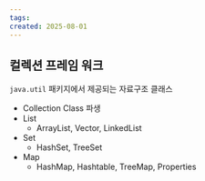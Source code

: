 ```yaml
---
tags: 
created: 2025-08-01
---
```

## 컬렉션 프레임 워크 
`java.util` 패키지에서 제공되는 자료구조 클래스
- Collection Class 파생
- List
	- ArrayList, Vector, LinkedList
- Set
	- HashSet, TreeSet
- Map
	- HashMap, Hashtable, TreeMap, Properties